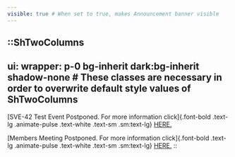 ```yaml
---
visible: true # When set to true, makes Announcement banner visible
---
```


::ShTwoColumns
---
ui:
    wrapper: p-0 bg-inherit dark:bg-inherit shadow-none # These classes are necessary in order to overwrite default style values of ShTwoColumns
---
[SVE-42 Test Event Postponed. For more information click]{.font-bold .text-lg .animate-pulse .text-white .text-sm .sm:text-lg} <a href="/oma-events/test-events" class="text-oma-blue-500 font-bold text-lg animate-pulse">HERE.</a>

[Members Meeting Postponed. For more information click]{.font-bold .text-lg .animate-pulse .text-white .text-sm .sm:text-lg} <a href="/oma-events/members-meetings#oma-members-meetings" class="text-oma-blue-500 font-bold text-lg animate-pulse">HERE.</a>
::